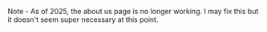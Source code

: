 Note - As of 2025, the about us page is no longer working. I may fix this but it doesn't seem super necessary at this point. 
